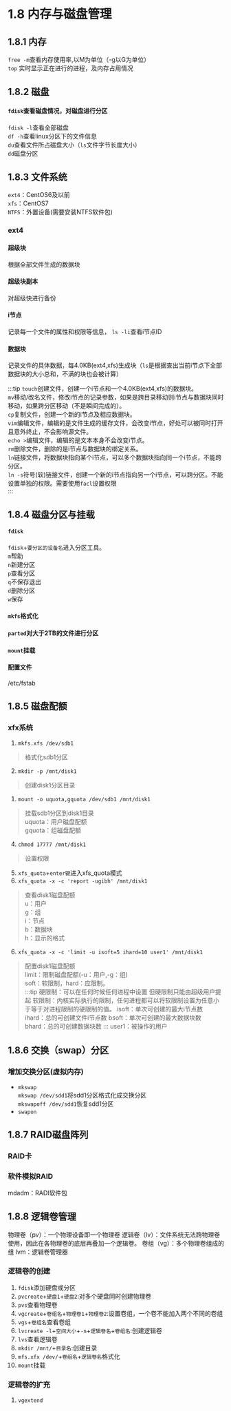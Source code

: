 
# 1.8 内存与磁盘管理
## 1.8.1 内存
`free -m`查看内存使用率,以M为单位（-g以G为单位）        
`top` 实时显示正在进行的进程，及内存占用情况        
## 1.8.2 磁盘
#### `fdisk`查看磁盘情况，对磁盘进行分区
`fdisk -l`查看全部磁盘      
`df -h`查看linux分区下的文件信息        
`du`查看文件所占磁盘大小（`ls`文件字节长度大小）        
`dd`磁盘分区        
## 1.8.3 文件系统
`ext4`：CentOS6及以前      
`xfs`：CentOS7     
`NTFS`：外置设备(需要安装NTFS软件包)       
### ext4
#### 超级块
根据全部文件生成的数据块        
#### 超级块副本
对超级快进行备份        
#### i节点
记录每一个文件的属性和权限等信息，
`ls -li`查看i节点ID     
#### 数据块
记录文件的具体数据，每4.0KB(ext4,xfs)生成块（`ls`是根据查出当前i节点下全部数据块的大小总和，不满的块也会被计算）

:::tip
`touch`创建文件，创建一个i节点和一个4.0KB(ext4,xfs)的数据块。                   
`mv`移动/改名文件，修改i节点的记录参数，如果是跨目录移动则i节点与数据块同时移动，如果跨分区移动（不是瞬间完成的）。          
`cp`复制文件，创建一个新的i节点及相应数据块。                    
`vim`编辑文件，编辑的是文件生成的缓存文件，会改变i节点，好处可以被同时打开且意外终止，不会影响源文件。           
`echo >`编辑文件，编辑的是文本本身不会改变i节点。              
`rm`删除文件，删除的是i节点与数据块的绑定关系。              
`ln`链接文件，将数据块指向某个i节点，可以多个数据块指向同一个i节点，不能跨分区。              
`ln -s`符号(软)链接文件，创建一个新的i节点指向另一个i节点，可以跨分区。不能设置单独的权限。需要使用`facl`设置权限             
:::
## 1.8.4 磁盘分区与挂载
#### `fdisk`
`fdisk`+`要分区的设备名`进入分区工具。      
`m`帮助     
`n`新建分区     
`p`查看分区     
`q`不保存退出       
`d`删除分区     
`w`保存     
#### `mkfs`格式化
#### `parted`对大于2TB的文件进行分区
#### `mount`挂载
#### 配置文件
/etc/fstab
## 1.8.5 磁盘配额
### xfx系统
1. `mkfs.xfs /dev/sdb1`
> 格式化sdb1分区        
2. `mkdir -p /mnt/disk1`
> 创建disk1分区目录     
1. `mount -o uquota,gquota /dev/sdb1 /mnt/disk1`
> 挂载sdb1分区到disk1目录       
> uquota：用户磁盘配额      
> gquota：组磁盘配额        
4. `chmod 17777 /mnt/disk1`
> 设置权限
5. `xfs_quota`+`enter键`进入xfs_quota模式
6. `xfs_quota -x -c 'report -ugibh' /mnt/disk1`
> 查看disk1磁盘配额     
> u：用户       
> g：组     
> i：节点       
> b：数据块     
> h：显示的格式     
6. `xfs_quota -x -c 'limit -u isoft=5 ihard=10 user1' /mnt/disk1`
> 配置disk1磁盘配额     
> limit：限制磁盘配额(-u：用户,-g：组)      
> soft：软限制，hard：应限制。           
> :::tip 
> 硬限制：可以在任何时候任何进程中设置  但硬限制只能由超级用户提起
> 软限制：内核实际执行的限制，任何进程都可以将软限制设置为任意小于等于对进程限制的硬限制的值。
> isoft：单次可创建的最大i节点数
> ihard：总的可创建文件i节点数
> bsoft：单次可创建的最大数据块数
> bhard：总的可创建数据块数
> :::
> user1：被操作的用户   
## 1.8.6 交换（swap）分区
### 增加交换分区(虚拟内存)
* `mkswap`      
`mkswap /dev/sdd1`将sdd1分区格式化成交换分区        
`mkswapoff /dev/sdd1`恢复sdd1分区 
* `swapon`
## 1.8.7 RAID磁盘阵列
### RAID卡
### 软件模拟RAID
mdadm：RADI软件包
## 1.8.8 逻辑卷管理
物理卷（pv）：一个物理设备即一个物理卷
逻辑卷（lv）：文件系统无法跨物理卷使用，因此在各物理卷的底层再叠加一个逻辑卷。
卷组（vg）：多个物理卷组成的组
lvm：逻辑卷管理器
### 逻辑卷的创建
1. `fdisk`添加硬盘或分区     
2. `pvcreate`+`硬盘1`+`硬盘2`:对多个硬盘同时创建物理卷       
3. `pvs`查看物理卷      
4. `vgcreate`+`卷组名`+`物理卷1`+`物理卷2`:设置卷组，一个卷不能加入两个不同的卷组     
5. `vgs`+`卷组名`查看卷组       
6. `lvcreate -l`+`空间大小`+`-n`+`逻辑卷名`+`卷组名`:创建逻辑卷
7. `lvs`查看逻辑卷
8. `mkdir /mnt/`+`目录名`:创建目录
9. `mfs.xfx /dev/`+`卷组名`+`逻辑卷名`格式化
10. `mount`挂载
### 逻辑卷的扩充
1. `vgextend` 


